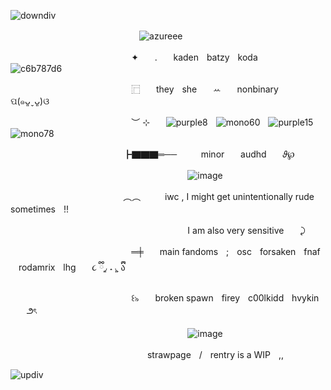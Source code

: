 ![downdiv](https://github.com/user-attachments/assets/258e7435-c4d9-426e-a926-645eb6cd0eb6)


ㅤㅤㅤㅤㅤㅤㅤㅤㅤㅤㅤㅤㅤㅤㅤㅤ![azureee](https://github.com/user-attachments/assets/80e4c601-e294-4bba-bf92-aa8ca2c2ae37)


ㅤㅤㅤㅤㅤㅤㅤㅤㅤㅤㅤㅤㅤㅤㅤ✦ㅤㅤ.ㅤㅤkadenㅤbatzyㅤkodaㅤㅤㅤ![c6b787d6](https://github.com/user-attachments/assets/a71f87f9-ef29-4e71-8309-118ea595d2a4)

ㅤㅤㅤㅤㅤㅤㅤㅤㅤㅤㅤㅤㅤㅤㅤ⿸ㅤㅤtheyㅤsheㅤㅤꕀㅤㅤnonbinaryㅤㅤପ(๑ᴗ͈ˬᴗ͈)ଓ

ㅤㅤㅤㅤㅤㅤㅤㅤㅤㅤㅤㅤㅤㅤㅤ︶ ⊹ㅤㅤ![purple8](https://github.com/user-attachments/assets/14704d92-63f0-4a72-b25d-0ef3edd972e2)ㅤ![mono60](https://github.com/user-attachments/assets/96a90a5a-b96e-455a-8952-69afaa9a1425)ㅤ![purple15](https://github.com/user-attachments/assets/270f8795-65b0-48b9-9f6e-0b6f6aaf58ae)ㅤ![mono78](https://github.com/user-attachments/assets/ad618266-d7fb-4801-8412-5b2e4ac77426)



ㅤㅤㅤㅤㅤㅤㅤㅤㅤㅤㅤㅤㅤㅤ┣▇▇▇═──ㅤㅤㅤminorㅤㅤaudhdㅤㅤ𝜗℘

ㅤㅤㅤㅤㅤㅤㅤㅤㅤㅤㅤㅤㅤㅤㅤㅤㅤㅤㅤㅤㅤㅤ![image](https://github.com/user-attachments/assets/1cdbea3a-d974-4a94-ab24-1a70f960c7a8)



ㅤㅤㅤㅤㅤㅤㅤㅤㅤㅤㅤㅤㅤㅤ︵︵ㅤㅤㅤiwc , I might get unintentionally rude sometimesㅤ!!

ㅤㅤㅤㅤㅤㅤㅤㅤㅤㅤㅤㅤㅤㅤㅤㅤㅤㅤㅤㅤㅤㅤI am also very sensitiveㅤㅤ⤸

ㅤㅤㅤㅤㅤㅤㅤㅤㅤㅤㅤㅤㅤㅤㅤ═╪ㅤㅤmain fandomsㅤ;ㅤoscㅤforsakenㅤfnafㅤrodamrixㅤlhgㅤㅤ૮ ྀི◞͈ ˔ ◟͈ ྀིა

ㅤㅤㅤㅤㅤㅤㅤㅤㅤㅤㅤㅤㅤㅤㅤ꒰৯ㅤㅤbroken spawnㅤfireyㅤc00lkiddㅤhvykinㅤㅤ౨ৎ

ㅤㅤㅤㅤㅤㅤㅤㅤㅤㅤㅤㅤㅤㅤㅤㅤㅤㅤㅤㅤㅤㅤ![image](https://github.com/user-attachments/assets/1cdbea3a-d974-4a94-ab24-1a70f960c7a8)

ㅤㅤㅤㅤㅤㅤㅤㅤㅤㅤㅤㅤㅤㅤㅤㅤㅤstrawpageㅤ/ㅤrentry is a WIPㅤ,,

![updiv](https://github.com/user-attachments/assets/8e104329-4ccd-4d90-9fe1-65086bd57287)
